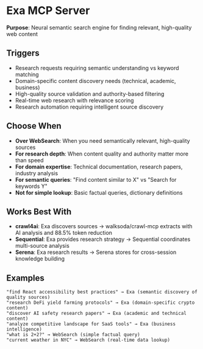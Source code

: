 # Exa MCP Server

**Purpose**: Neural semantic search engine for finding relevant, high-quality web content

## Triggers
- Research requests requiring semantic understanding vs keyword matching
- Domain-specific content discovery needs (technical, academic, business)
- High-quality source validation and authority-based filtering
- Real-time web research with relevance scoring
- Research automation requiring intelligent source discovery

## Choose When
- **Over WebSearch**: When you need semantically relevant, high-quality sources
- **For research depth**: When content quality and authority matter more than speed
- **For domain expertise**: Technical documentation, research papers, industry analysis
- **For semantic queries**: "Find content similar to X" vs "Search for keywords Y"
- **Not for simple lookup**: Basic factual queries, dictionary definitions

## Works Best With
- **crawl4ai**: Exa discovers sources → walksoda/crawl-mcp extracts with AI analysis and 88.5% token reduction
- **Sequential**: Exa provides research strategy → Sequential coordinates multi-source analysis
- **Serena**: Exa research results → Serena stores for cross-session knowledge building

## Examples
```
"find React accessibility best practices" → Exa (semantic discovery of quality sources)
"research DeFi yield farming protocols" → Exa (domain-specific crypto content)
"discover AI safety research papers" → Exa (academic and technical content)
"analyze competitive landscape for SaaS tools" → Exa (business intelligence)
"what is 2+2?" → WebSearch (simple factual query)
"current weather in NYC" → WebSearch (real-time data lookup)
```